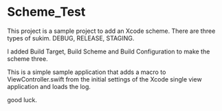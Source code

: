 # Scheme_Test

This project is a sample project to add an Xcode scheme.
There are three types of sukim.
DEBUG, RELEASE, STAGING.

I added Build Target, Build Scheme and Build Configuration to make the scheme three.

This is a simple sample application that adds a macro to ViewController.swift from the initial settings of the Xcode single view application and loads the log.

good luck.